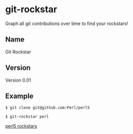 git-rockstar
==================

Graph all git contributions over time to find your rockstars!

Name
-----
Git Rockstar

Version
---------
Version 0.01

Example
-----------

    $ git clone git@github.com:Perl/perl5

    $ git-rockstar perl

[perl5 rockstars](https://github.com/xxfelixxx/git-rockstar/blob/master/images/perl5_rockstar.svg)

